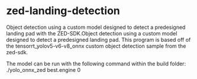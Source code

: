 # zed-landing-detection
Object detection using a custom model designed to detect a predesigned landing pad with the ZED-SDK.Object detection using a custom model designed to detect a predesigned landing pad. This program is based off of the tensorrt_yolov5-v6-v8_onnx custom object detection sample from the zed-sdk.

The model can be run with the following command within the build folder:
./yolo_onnx_zed best.engine 0
